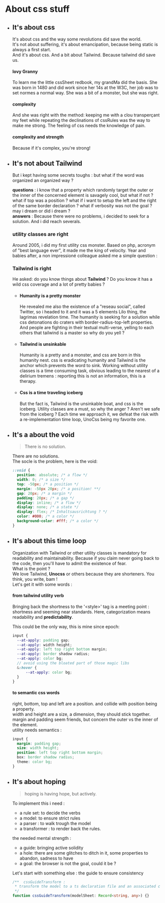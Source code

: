 # About css stuff

- ## It's about css

  It's about css and the way some revolutions did save the world.  
   It's not about suffering, it's about emancipation, because being static is always a first start.  
   And it's about css. And a bit about Tailwind. Because tailwind did save us.

  #### lovy Granny

  To learn me the little cssSheet redbook, my grandMa did the basis. She was born in 1480 and did work since her 14s at the W3C, her job was to set normes a normal way. She was a bit of a monster, but she was right.

  #### complexity

  And she was right with the method: keeping me with a clou transperçant my feet while repeating the declinations of cssRules was the way to make me strong. The feeling of css needs the knowledge of pain.

  #### complexity and strength

  Because if it's complex, you're strong!

- ## It's not about Tailwind

  But i kept having some secrets toughs : but what if the word was organized an organized way ?

  **questions** : i know that a property which randomly target the outer or the inner of the concerned element is savagely cool, but what if not ? what if top was a position ? what if i want to setup the left and the right of the same border declaration ? what if verbosity was not the goal ? may i dream or did i dream ?  
  **answers** : Because there were no problems, i decided to seek for a solution. And i did reach severals.

  ### utility classes are right

  Around 2005, i did my first utility css monster. Based on php, acronym of "best language ever", it made me the king of velocity. Year and babies after, a non impressioné colleague asked me a simple question :

  ### Tailwind is right

  He asked: do you know things about **Tailwind** ? Do you know it has a wild css coverage and a lot of pretty babies ?

  - #### Humanity is a pretty monster

    He revealed me also the existence of a "reseau social", called Twitter, so i headed to it and it was a 5 elements Lilo thing, the lagrimas revelation time. The humanity is seeking for a solution while css detonations do craters with border-radius-top-left properties. And people are fighting in their textual multi-verse, yelling to each others that tailwind is a master so why do you yell ?

  - #### Tailwind is unsinkable

    Humanity is a pretty and a monster, and css are born in this humanity nest. css is eradicating humanity and Tailwind is the anchor which prevents the word to sink. Working without utility classes is a time consuming task, obvious leading to the nearest of a delirium tremens : reporting this is not an information, this is a therapy.

  - #### Css is a time traveling iceberg

    But the fact is, Tailwind is the unsinkable boat, and css is the iceberg. Utility classes are a must, so why the anger ? Aren't we safe from the iceberg ? Each time we approach it, we defeat the risk with a re-implementation time loop, UnoCss being my favorite one.

- ## It's a about the void

  > There is no solution.

  There are no solutions.  
   The socle is the problem, here is the void:

  ```css
  ::void {
  	position: absolute; /* a flow */
  	width: 0; /* a size */
  	top: -50px; /* a position */
  	margin: -50px 20px; /* a position! **/
  	gap: 20px; /* a margin */
  	padding: 20px; /* a gap */
  	display: inline; /* a flow */
  	display: none; /* a state */
  	display: flex; /* Inhaltsausrichtung ? */
  	color: #000; /* a color */
  	background-color: #fff; /* a color */
  }
  ```

- ## It's about this time loop

  Organization with Tailwind or other utility classes is mandatory for readability and maintainability. Because if you claim never going back to the code, then you'll have to admit the existence of fear.  
   What is the point ?  
  We love Tailwind, **Unocss** or others because they are shorteners. You think, you write, bam !  
  Let's get it with some words :

  #### from tailwind utility verb

  Bringing back the shortness to the '\<style>' tag is a meeting point : shortness and seeming near standards. Here, categorization means readability and **predictability**.

  This could be the only way, this is mine since epoch:

  ```scss
  input {
  	--at-apply: padding gap;
  	--at-apply: width height;
  	--at-apply: left top right bottom margin;
  	--at-apply: border shadow radius;
  	--at-apply: color bg;
  	// avoid using the bloated part of those magic libs
  	&:hover {
  		--at-apply: color bg;
  	}
  }
  ```

  #### to semantic css words

  right, bottom, top and left are a position. and collide with position being a property.  
   width and height are a size, a dimension, they should stick together.  
   margin and padding seem friends, but concern the outer vs the inner of the element.  
  utility needs semantics :

  ```css
  input {
  	margin: padding gap;
  	size: width height;
  	position: left top right bottom margin;
  	box: border shadow radius;
  	theme: color bg;
  }
  ```

- ## It's about hoping

  > hoping is having hope, but actively.

  To implement this i need :

  - a rule set: to decide the verbs
  - a model: to ensure strict rules
  - a parser : to walk trough the model
  - a transformer : to render back the rules.

  the needed mental strength :

  - a guide: bringing active solidity
  - a hole: there are some glitches to ditch in it, some properties to abandon, sadness to have
  - a goal: the browser is not the goal, could it be ?

  Let's start with something else : the guide to ensure consistency

  ```typescript
  /**  cssGuideTransform :
   * transform the model to a ts declaration file and an associated class methods.
   */
  function cssGuideTransform(modelSheet: Record<string, any>) {}
  ```
